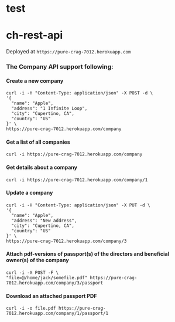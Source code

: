 # test
# ch-rest-api
Deployed at `https://pure-crag-7012.herokuapp.com`

### The Company API support following:

#### Create a new company
```
curl -i -H "Content-Type: application/json" -X POST -d \
'{
  "name": "Apple",
  "address": "1 Infinite Loop",
  "city": "Cupertino, CA",
  "country": "US"
}' \
https://pure-crag-7012.herokuapp.com/company
```                       

#### Get a list of all companies
`curl -i https://pure-crag-7012.herokuapp.com/company`

#### Get details about a company
`curl -i https://pure-crag-7012.herokuapp.com/company/1`

#### Update a company
```
curl -i -H "Content-Type: application/json" -X PUT -d \
'{
  "name": "Apple",
  "address": "New address",
  "city": "Cupertino, CA",
  "country": "US"
}' \
https://pure-crag-7012.herokuapp.com/company/3
```

#### Attach pdf-versions of passport(s) of the directors and beneficial owner(s) of the company
```
curl -i -X POST -F \
"file=@/home/jack/somefile.pdf" https://pure-crag-7012.herokuapp.com/company/3/passport 
```

#### Download an attached passport PDF
```
curl -i -o file.pdf https://pure-crag-7012.herokuapp.com/company/1/passport/1
```

